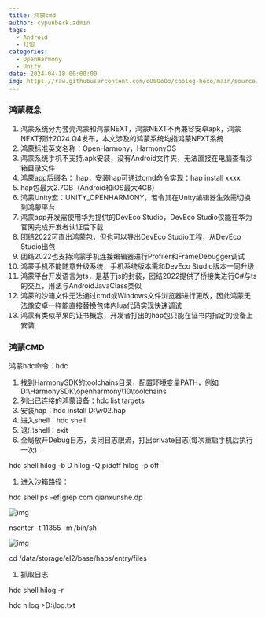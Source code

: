 ```yaml
---
title: 鸿蒙cmd
author: cypunberk.admin
tags:
  - Android
  - 打包
categories:
  - OpenHarmony
  - Unity
date: 2024-04-18 00:00:00
img: https://raw.githubusercontent.com/oO0OoOo/cpblog-hexo/main/source/images/bg/591039263be09.jpg
---
```

### 鸿蒙概念

1. 鸿蒙系统分为套壳鸿蒙和鸿蒙NEXT，鸿蒙NEXT不再兼容安卓apk，鸿蒙NEXT预计2024 Q4发布，本文涉及的鸿蒙系统均指鸿蒙NEXT系统
2. 鸿蒙标准英文名称：OpenHarmony，HarmonyOS
3. 鸿蒙系统手机不支持.apk安装，没有Android文件夹，无法直接在电脑查看沙箱目录文件
4. 鸿蒙app后缀名：.hap，安装hap可通过cmd命令实现：hap install xxxx
5. hap包最大2.7GB（Android和iOS最大4GB）
6. 鸿蒙Unity宏：UNITY_OPENHARMONY，若令其在Unity编辑器生效需切换到鸿蒙平台
7. 鸿蒙app开发需使用华为提供的DevEco Studio，DevEco Studio仅能在华为官网完成开发者认证后下载
8. 团结2022可直出鸿蒙包，但也可以导出DevEco Studio工程，从DevEco Studio出包
9. 团结2022也支持鸿蒙手机连接编辑器进行Profiler和FrameDebugger调试
10. 鸿蒙手机不能随意升级系统，手机系统版本需和DevEco Studio版本一同升级
11. 鸿蒙平台开发语言为ts，是基于js的封装，团结2022提供了桥接类进行C#与ts的交互，用法与AndroidJavaClass类似
12. 鸿蒙的沙箱文件无法通过cmd或Windows文件浏览器进行更改，因此鸿蒙无法像安卓一样能直接替换包体内lua代码实现快速调试
13. 鸿蒙有类似苹果的证书概念，开发者打出的hap包只能在证书内指定的设备上安装



### 鸿蒙CMD

鸿蒙hdc命令：hdc

1. 找到HarmonySDK的toolchains目录，配置环境变量PATH，例如D:\HarmonySDK\openharmony\10\toolchains
2. 列出已连接的鸿蒙设备：hdc list targets
3. 安装hap：hdc install D:\w02.hap
4. 进入shell：hdc shell
5. 退出shell：exit
6. 全局放开Debug日志，关闭日志限流，打出private日志(每次重启手机后执行一次)：

hdc shell hilog -b D hilog -Q pidoff hilog -p off

1. 进入沙箱路径： 

hdc shell ps -ef|grep com.qianxunshe.dp

![img](https://senshingames.feishu.cn/space/api/box/stream/download/asynccode/?code=ZjA2ZWE0Y2Q5ZTAzZTcwMzFjNWI3ZmUxM2Y0NTRkMzhfODZlTkR5MThwMmRkZ08xVk01aUF3NG5mS0s3cXNBc2hfVG9rZW46UDR1Y2JYcVVQbzR4M2p4bzI1cWNTZ0RsbkNmXzE3MTM0MjE1NTg6MTcxMzQyNTE1OF9WNA)

nsenter -t 11355 -m /bin/sh

![img](https://senshingames.feishu.cn/space/api/box/stream/download/asynccode/?code=Zjk2Zjk1OTA1MDYyNjJjYWQ1NTY0MGM2ZTkwNGQ2OWJfVGREMHE3SmZSdHdkT0RpWkVHelBmb01HMnh3ZGJRSnFfVG9rZW46SWtnT2JZTEk5bzEwYk14VUlveWM1V1ZZbk5lXzE3MTM0MjE1NTg6MTcxMzQyNTE1OF9WNA)

cd /data/storage/el2/base/haps/entry/files

1. 抓取日志

hdc shell hilog -r

hdc hilog >D:\log.txt
